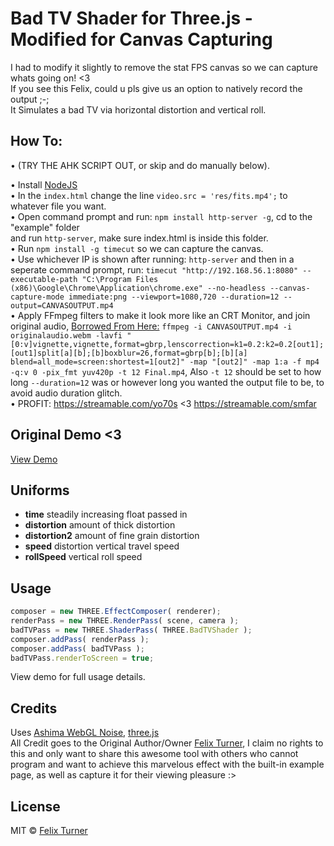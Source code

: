 # Bad TV Shader for Three.js - Modified for Canvas Capturing

I had to modify it slightly to remove the stat FPS canvas so we can capture whats going on! <3                                       
If you see this Felix, could u pls give us an option to natively record the output ;-;                                                                    
It Simulates a bad TV via horizontal distortion and vertical roll. 

## How To:
• (TRY THE AHK SCRIPT OUT, or skip and do manually below).    

• Install [NodeJS](https://nodejs.org/en/)                                                                             
• In the `index.html` change the line `video.src = 'res/fits.mp4';` to whatever file you want.                                           
• Open command prompt and run: `npm install http-server -g`, cd to the "example" folder                                                                                  
 and run `http-server`, make sure index.html is inside this folder.                               
• Run `npm install -g timecut` so we can capture the canvas.                                                                         
• Use whichever IP is shown after running: `http-server` and then in a seperate command prompt, run: `timecut "http://192.168.56.1:8080" --executable-path "C:\Program Files (x86)\Google\Chrome\Application\chrome.exe" --no-headless --canvas-capture-mode immediate:png --viewport=1080,720 --duration=12 --output=CANVASOUTPUT.mp4`                                                         
• Apply FFmpeg filters to make it look more like an CRT Monitor, and join original audio, [Borrowed From Here:](http://oioiiooixiii.blogspot.com/2019/04/ffmpeg-crt-screen-effect.html) `ffmpeg -i CANVASOUTPUT.mp4 -i originalaudio.webm -lavfi "[0:v]vignette,vignette,format=gbrp,lenscorrection=k1=0.2:k2=0.2[out1];[out1]split[a][b];[b]boxblur=26,format=gbrp[b];[b][a] blend=all_mode=screen:shortest=1[out2]" -map "[out2]" -map 1:a -f mp4 -q:v 0 -pix_fmt yuv420p -t 12 Final.mp4`, Also `-t 12` should be set to how long `--duration=12` was or however long you wanted the output file to be, to avoid audio duration glitch.                                                                                                                                                                                             
• PROFIT: https://streamable.com/yo70s <3 https://streamable.com/smfar

## Original Demo <3

[View Demo](http://felixturner.github.io/bad-tv-shader/example/)

## Uniforms
* **time** steadily increasing float passed in
* **distortion** amount of thick distortion
* **distortion2** amount of fine grain distortion
* **speed** distortion vertical travel speed
* **rollSpeed** vertical roll speed


## Usage

```javascript
composer = new THREE.EffectComposer( renderer);
renderPass = new THREE.RenderPass( scene, camera );
badTVPass = new THREE.ShaderPass( THREE.BadTVShader );
composer.addPass( renderPass );
composer.addPass( badTVPass );
badTVPass.renderToScreen = true;
```

View demo for full usage details.

## Credits

Uses [Ashima WebGL Noise](https://github.com/ashima/webgl-noise), [three.js](https://github.com/mrdoob/three.js/)                                  
All Credit goes to the Original Author/Owner [Felix Turner](https://github.com/felixturner/bad-tv-shader), I claim no rights to this and only want to share this awesome tool with others who cannot program and want to achieve this marvelous effect with the built-in example page, as well as capture it for their viewing pleasure :> 

## License

MIT © [Felix Turner](http://airtight.cc)
